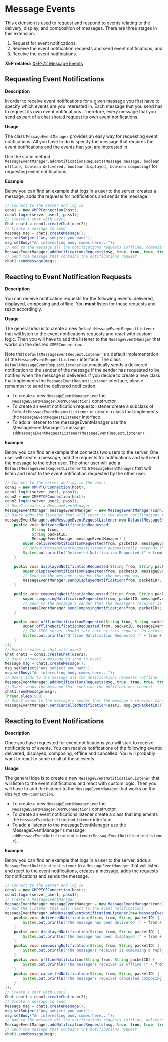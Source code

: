 # Message Events

This extension is used to request and respond to events relating to the
delivery, display, and composition of messages. There are three stages in this
extension:

  1. Request for event notifications, 
  2. Receive the event notification requests and send event notifications, and 
  3. Receive the event notifications.

**XEP related:** [XEP-22 Message Events](http://www.xmpp.org/extensions/xep-0022.html)

## Requesting Event Notifications

**Description**

In order to receive event notifications for a given message you first have to
specify which events are you interested in. Each message that you send has to
request its own event notifications. Therefore, every message that you send as
part of a chat should request its own event notifications.

**Usage**

The class `MessageEventManager` provides an easy way for requesting event
notifications. All you have to do is specify the message that requires the
event notifications and the events that you are interested in.

Use the static method `MessageEventManager.addNotificationsRequests(Message message, boolean offline, boolean delivered, boolean displayed, boolean composing)` for requesting event notifications.

**Example**

Below you can find an example that logs in a user to the server, creates a
message, adds the requests for notifications and sends the message.

```java
// Connect to the server and log in
conn1 = new XMPPConnection(host);
conn1.login(server_user1, pass1);
// Create a chat with user2
Chat chat1 = conn1.createChat(user2);
// Create a message to send
Message msg = chat1.createMessage();
msg.setSubject("Any subject you want");
msg.setBody("An interesting body comes here...");
// Add to the message all the notifications requests (offline, composing)
MessageEventManager.addNotificationsRequests(msg, true, true, true, true);
// Send the message that contains the notifications request
chat1.sendMessage(msg);
```

## Reacting to Event Notification Requests

**Description**

You can receive notification requests for the following events: delivered,
displayed, composing and offline. You **must** listen for these requests and
react accordingly.

**Usage**

The general idea is to create a new `DefaultMessageEventRequestListener` that
will listen to the event notifications requests and react with custom logic.
Then you will have to add the listener to the `MessageEventManager` that works
on the desired `XMPPConnection`.

Note that `DefaultMessageEventRequestListener` is a default implementation of
the `MessageEventRequestListener` interface. The class
`DefaultMessageEventRequestListener` automatically sends a delivered
notification to the sender of the message if the sender has requested to be
notified when the message is delivered. If you decide to create a new class
that implements the `MessageEventRequestListener` interface, please remember
to send the delivered notification.

  * To create a new `MessageEventManager` use the `MessageEventManager(XMPPConnection)` constructor. 
  * To create an event notification requests listener create a subclass of `DefaultMessageEventRequestListener` or create a class that implements the `MessageEventRequestListener` interface. 
  * To add a listener to the messageEventManager use the MessageEventManager's message `addMessageEventRequestListener(MessageEventRequestListener)`.

**Example**

Below you can find an example that connects two users to the server. One user
will create a message, add the requests for notifications and will send the
message to the other user. The other user will add a
`DefaultMessageEventRequestListener` to a `MessageEventManager` that will
listen and react to the event notification requested by the other user.

```java
// Connect to the server and log in the users
conn1 = new XMPPTCPConnection(host);
conn1.login(server_user1, pass1);
conn2 = new XMPPTCPConnection(host);
conn2.login(server_user2, pass2);
// User2 creates a MessageEventManager
MessageEventManager messageEventManager = new MessageEventManager(conn2);
// User2 adds the listener that will react to the event notifications requests
messageEventManager.addMessageEventRequestListener(new DefaultMessageEventRequestListener() {
    public void deliveredNotificationRequested(
            String from,
            String packetID,
            MessageEventManager messageEventManager) {
        super.deliveredNotificationRequested(from, packetID, messageEventManager);
        // DefaultMessageEventRequestListener automatically responds that the message was delivered when receives this r
        System.out.println("Delivered Notification Requested (" + from + ", " + packetID + ")");
    }

    public void displayedNotificationRequested(String from, String packetID, MessageEventManager messageEventManager) {
        super.displayedNotificationRequested(from, packetID, messageEventManager);
        // Send to the message's sender that the message was
        messageEventManager.sendDisplayedNotification(from, packetID);
    }

    public void composingNotificationRequested(String from, String packetID, MessageEventManager messageEventManager) {
        super.composingNotificationRequested(from, packetID, messageEventManager);
        // Send to the message's sender that the message's receiver is composing a reply
        messageEventManager.sendComposingNotification(from, packetID);
    }

    public void offlineNotificationRequested(String from, String packetID, MessageEventManager messageEventManager) {
        super.offlineNotificationRequested(from, packetID, messageEventManager);
        // The XMPP server should take care of this request. Do nothing.
        System.out.println("Offline Notification Requested (" + from + ", " + packetID + ")");
    }
});
// User1 creates a chat with user2
Chat chat1 = conn1.createChat(user2);
// User1 creates a message to send to user2
Message msg = chat1.createMessage();
msg.setSubject("Any subject you want");
msg.setBody("An interesting body comes here...");
// User1 adds to the message all the notifications requests (offline, delivered, displayed, composing)
MessageEventManager.addNotificationsRequests(msg, true, true, true, true);
// User1 sends the message that contains the notifications request
chat1.sendMessage(msg);
Thread.sleep(500);
// User2 sends to the message's sender that the message's receiver cancelled composing a reply
messageEventManager.sendCancelledNotification(user1, msg.getPacketID());
```

## Reacting to Event Notifications

**Description**

Once you have requested for event notifications you will start to receive
notifications of events. You can receive notifications of the following
events: delivered, displayed, composing, offline and cancelled. You will
probably want to react to some or all of these events.

**Usage**

The general idea is to create a new `MessageEventNotificationListener` that
will listen to the event notifications and react with custom logic. Then you
will have to add the listener to the `MessageEventManager` that works on the
desired `XMPPConnection`.

  * To create a new `MessageEventManager` use the `MessageEventManager(XMPPConnection)` constructor. 
  * To create an event notifications listener create a class that implements the `MessageEventNotificationListener` interface. 
  * To add a listener to the messageEventManager use the MessageEventManager's message `addMessageEventNotificationListener(MessageEventNotificationListener)`.

**Example**

Below you can find an example that logs in a user to the server, adds a
`MessageEventNotificationListener` to a `MessageEventManager` that will listen
and react to the event notifications, creates a message, adds the requests for
notifications and sends the message.

```java
// Connect to the server and log in
conn1 = new XMPPTCPConnection(host);
conn1.login(server_user1, pass1);
// Create a MessageEventManager
MessageEventManager messageEventManager = new MessageEventManager(conn1);
// Add the listener that will react to the event notifications
messageEventManager.addMessageEventNotificationListener(new MessageEventNotificationListener() {
    public void deliveredNotification(String from, String packetID) {
        System.out.println("The message has been delivered (" + from + ", " + packetID + ")");
    }
    public void displayedNotification(String from, String packetID) {
        System.out.println("The message has been displayed (" + from + ", " + packetID + ")");
    }
    public void composingNotification(String from, String packetID) {
        System.out.println("The message's receiver is composing a reply (" + from + ", " + packetID + ")");
    }
    public void offlineNotification(String from, String packetID) {
        System.out.println("The message's receiver is offline (" + from + ", " + packetID + ")");
    }
    public void cancelledNotification(String from, String packetID) {
        System.out.println("The message's receiver cancelled composing a reply (" + from + ", " + packetID + ")");
    }
});
// Create a chat with user2
Chat chat1 = conn1.createChat(user2);
// Create a message to send
Message msg = chat1.createMessage();
msg.setSubject("Any subject you want");
msg.setBody("An interesting body comes here...");
// Add to the message all the notifications requests (offline, delivered, displayed, composing)
MessageEventManager.addNotificationsRequests(msg, true, true, true, true);
// Send the message that contains the notifications request
chat1.sendMessage(msg);
```
